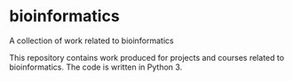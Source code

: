# bioinformatics
A collection of work related to bioinformatics

This repository contains work produced for projects and courses related to bioinformatics.
The code is written in Python 3.
